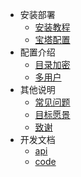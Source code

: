 <!-- * [安装部署]() -->

- 安装部署
  - [安装教程](install)
  - [宝塔配置](bt)
- 配置介绍
  - [目录加密](pass)
  - [多用户](multi-account)
- 其他说明
  - [常见问题](question)
  - [目标愿景](goal)
  - [致谢](thank)
- 开发文档
  - [api](api)
  - [code](code)
